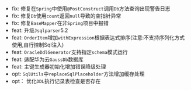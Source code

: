 - fix: 修复在`Spring`中使用`@PostConstruct`调用`Db`方法查询出现警告日志
- fix: 修复`Db`使用`count`返回`null`导致的空指针异常
- fix: 修复`BaseMapper`在非`Spring`项目中报错
- feat: 升级`Jsqlparser`5.2
- feat: `OrderItem`增加`withExpression`根据表达式排序(注意:不支持序列化方式使用,自行控制Sql注入)
- feat: `OracleDdlGenerator`支持指定`schema`模式运行
- feat: 适配华为云`GaussDb`数据库
- feat: 主键生成器初始化增加错误降级处理
- opt: `SqlUtils`中`replaceSqlPlaceholder`方法增加缓存处理
- opt： 优化`DDL`执行记录表检查是否存在
